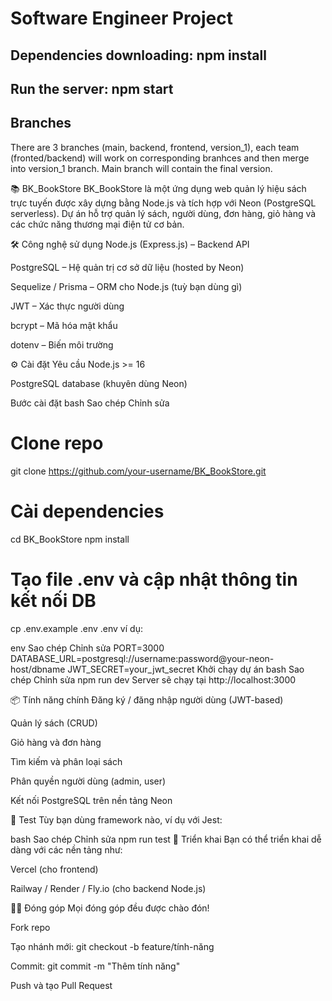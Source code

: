 # Software Engineer Project
## Dependencies downloading: npm install
## Run the server: npm start
## Branches
There are 3 branches (main, backend, frontend, version_1), each team (fronted/backend) will work on corresponding branhces and then merge into version_1 branch. Main branch will contain the final version.


📚 BK_BookStore
BK_BookStore là một ứng dụng web quản lý hiệu sách trực tuyến được xây dựng bằng Node.js và tích hợp với Neon (PostgreSQL serverless). Dự án hỗ trợ quản lý sách, người dùng, đơn hàng, giỏ hàng và các chức năng thương mại điện tử cơ bản.

🛠️ Công nghệ sử dụng
Node.js (Express.js) – Backend API

PostgreSQL – Hệ quản trị cơ sở dữ liệu (hosted by Neon)

Sequelize / Prisma – ORM cho Node.js (tuỳ bạn dùng gì)

JWT – Xác thực người dùng

bcrypt – Mã hóa mật khẩu

dotenv – Biến môi trường

⚙️ Cài đặt
Yêu cầu
Node.js >= 16

PostgreSQL database (khuyên dùng Neon)

Bước cài đặt
bash
Sao chép
Chỉnh sửa
# Clone repo
git clone https://github.com/your-username/BK_BookStore.git

# Cài dependencies
cd BK_BookStore
npm install

# Tạo file .env và cập nhật thông tin kết nối DB
cp .env.example .env
.env ví dụ:

env
Sao chép
Chỉnh sửa
PORT=3000
DATABASE_URL=postgresql://username:password@your-neon-host/dbname
JWT_SECRET=your_jwt_secret
Khởi chạy dự án
bash
Sao chép
Chỉnh sửa
npm run dev
Server sẽ chạy tại http://localhost:3000

📦 Tính năng chính
Đăng ký / đăng nhập người dùng (JWT-based)

Quản lý sách (CRUD)

Giỏ hàng và đơn hàng

Tìm kiếm và phân loại sách

Phân quyền người dùng (admin, user)

Kết nối PostgreSQL trên nền tảng Neon

🧪 Test
Tùy bạn dùng framework nào, ví dụ với Jest:

bash
Sao chép
Chỉnh sửa
npm run test
🚀 Triển khai
Bạn có thể triển khai dễ dàng với các nền tảng như:

Vercel (cho frontend)

Railway / Render / Fly.io (cho backend Node.js)

🧑‍💻 Đóng góp
Mọi đóng góp đều được chào đón!

Fork repo

Tạo nhánh mới: git checkout -b feature/tính-năng

Commit: git commit -m "Thêm tính năng"

Push và tạo Pull Request

